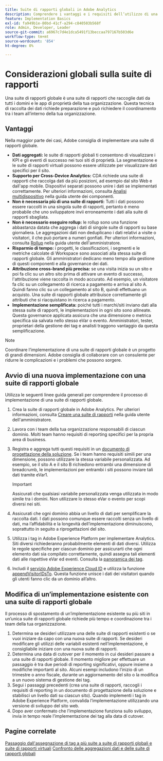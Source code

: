 ```yaml
---
title: Suite di rapporti globali in Adobe Analytics
description: Comprendere i vantaggi e i requisiti dell’utilizzo di una suite di rapporti globale.
feature: Implementation Basics
exl-id: fa949b1e-80bd-41cf-a294-c840503b568f
role: Admin, Developer, Leader
source-git-commit: a6967c7d4e1dca5491f13beccaa797167b503d6e
workflow-type: tm+mt
source-wordcount: '854'
ht-degree: 0%

---
```


# Considerazioni globali sulla suite di rapporti

Una suite di rapporti globale è una suite di rapporti che raccoglie dati da tutti i domini e le app di proprietà della tua organizzazione. Questa tecnica di raccolta dei dati richiede preparazione e può richiedere il coordinamento tra i team all’interno della tua organizzazione.

## Vantaggi

Nella maggior parte dei casi, Adobe consiglia di implementare una suite di rapporti globale.

* **Dati aggregati:** le suite di rapporti globali ti consentono di visualizzare i KPI e gli eventi di successo nei tuoi siti di proprietà. La segmentazione e le suite di rapporti virtuali possono essere utilizzate per visualizzare dati specifici per il sito.
* **Supporto per Cross-Device Analytics:** CDA richiede una suite di rapporti che raccolga dati da più posizioni, ad esempio dal sito Web e dall&#39;app mobile. Dispositivi separati possono unire i dati se implementati correttamente. Per ulteriori informazioni, consulta [Analisi multidispositivo](../../components/cda/overview.md) nella guida utente dei componenti.
* **Non è necessaria più di una suite di rapporti:** Tutti i dati possono essere raccolti in una singola suite di rapporti, pertanto è meno probabile che uno sviluppatore invii erroneamente i dati alla suite di rapporti sbagliata.
* **Non è necessario eseguire rollup:** le rollup sono una funzione abbastanza datata che aggrega i dati di singole suite di rapporti su base giornaliera. Le aggregazioni dati non deduplicano i dati relativi a visite o visitatori, il che può portare a numeri gonfiati. Per ulteriori informazioni, consulta [Rollup](../../admin/tools/manage-rs/rollup-report-suite.md) nella guida utente dell&#39;amministratore.
* **Risparmio di tempo:** i progetti, le classificazioni, i segmenti e le metriche calcolate di Workspace sono associati alla stessa suite di rapporti globale. Gli amministratori dedicano meno tempo alla gestione di questi componenti e alla governance dei dati.
* **Attribuzione cross-brand più precisa:** se una visita inizia su un sito e poi fa clic su un altro sito prima di attivare un evento di successo, l&#39;attribuzione viene raccolta in modo accurato. Ad esempio, un visitatore fa clic su un collegamento di ricerca a pagamento e arriva al sito A. Quindi fanno clic su un collegamento al sito B, quindi effettuano un acquisto. Una suite di rapporti globale attribuisce correttamente gli attributi che si riacquistano in ricerca a pagamento.
* **Implementazione semplificata:** poiché tutti i marchi/siti inviano dati alla stessa suite di rapporti, le implementazioni in ogni sito sono allineate. Questa governance applicata assicura che una dimensione o metrica specifica sia salvata nello stesso eVar o evento. Amministratori, tester, proprietari della gestione dei tag e analisti traggono vantaggio da questa semplificazione.

>[!NOTE]
>
>Coordinare l’implementazione di una suite di rapporti globale è un progetto di grandi dimensioni. Adobe consiglia di collaborare con un consulente per ridurre le complicazioni e i problemi che possono sorgere.

## Avvio di una nuova implementazione con una suite di rapporti globale

Utilizza le seguenti linee guida generali per comprendere il processo di implementazione di una suite di rapporti globale.

1. Crea la suite di rapporti globale in Adobe Analytics. Per ulteriori informazioni, consulta [Creare una suite di rapporti](/help/admin/tools/manage-rs/new-rs/t-create-a-report-suite.md) nella guida utente dell&#39;amministratore.
1. Lavora con i team della tua organizzazione responsabili di ciascun dominio. Molti team hanno requisiti di reporting specifici per la propria area di business.
1. Registra e aggrega tutti questi requisiti in un [documento di progettazione della soluzione](solution-design.md). Se i team hanno requisiti simili per una dimensione, possono utilizzare la stessa variabile personalizzata. Ad esempio, se il sito A e il sito B richiedono entrambi una dimensione di breadcrumb, le implementazioni per entrambi i siti possono inviare tali dati tramite eVar1.

   >[!IMPORTANT]
   >
   >Assicurati che qualsiasi variabile personalizzata venga utilizzata in modo simile tra i domini. Non utilizzare lo stesso eVar o evento per scopi diversi nei siti.
1. Assicurati che ogni dominio abbia un livello di dati per semplificare la raccolta dati. I dati possono comunque essere raccolti senza un livello di dati, ma l’affidabilità e la longevità dell’implementazione diminuiscono, soprattutto in seguito a riprogettazioni del sito.
1. Utilizza i tag in Adobe Experience Platform per implementare Analytics. Siti diversi richiederanno probabilmente elementi di dati diversi. Utilizza le regole specifiche per ciascun dominio per assicurarti che ogni elemento dati sia compilato correttamente, quindi assegna tali elementi dati alle rispettive eVar ed eventi. Consulta la [panoramica dei tag](https://experienceleague.adobe.com/docs/experience-platform/tags/home.html?lang=it).
1. Includi il [servizio Adobe Experience Cloud ID](https://experienceleague.adobe.com/docs/id-service/using/home.html?lang=it) e utilizza la funzione [appendVisitorIDsTo](https://experienceleague.adobe.com/docs/id-service/using/id-service-api/methods/appendvisitorid.html?lang=it). Questa funzione unisce i dati dei visitatori quando gli utenti fanno clic da un dominio all’altro.

## Modifica di un’implementazione esistente con una suite di rapporti globale

Il processo di spostamento di un’implementazione esistente su più siti in un’unica suite di rapporti globale richiede più tempo e coordinazione tra i team della tua organizzazione.

1. Determina se desideri utilizzare una delle suite di rapporti esistenti o se vuoi iniziare da capo con una nuova suite di rapporti. Se desideri modificare gli utilizzi delle variabili esistenti nell’implementazione, è consigliabile iniziare con una nuova suite di rapporti.
2. Determina una data di cutover per il momento in cui desideri passare a una suite di rapporti globale. Il momento migliore per effettuare un passaggio è tra due periodi di reporting significativi, oppure insieme a modifiche importanti al sito. Alcuni esempi includono l’inizio di un trimestre o anno fiscale, durante un aggiornamento del sito o la modifica a un nuovo sistema di gestione dei tag.
3. Segui i passaggi precedenti (crea una suite di rapporti, raccogli i requisiti di reporting in un documento di progettazione della soluzione e stabilisci un livello dati su ciascun sito). Quando implementi i tag in Adobe Experience Platform, convalida l’implementazione utilizzando una versione di sviluppo del sito web.
4. Dopo aver confermato che l’implementazione funziona sullo sviluppo, invia in tempo reale l’implementazione dei tag alla data di cutover.

## Pagine correlate

[Passaggio dall&#39;assegnazione di tag a più suite a suite di rapporti globali e suite di rapporti virtuali](../../components/vrs/vrs-considerations.md)
[Confronto delle aggregazioni dati e delle suite di rapporti globali](../../admin/tools/manage-rs/rollup-report-suite.md)
